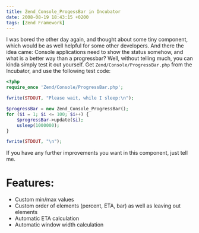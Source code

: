 ```yaml
---
title: Zend_Console_ProgessBar in Incubator
date: 2008-08-19 18:43:15 +0200
tags: [Zend Framework]
---
```


I was bored the other day again, and thought about some tiny component, which would be as well helpful for some other developers. And there the idea came: Console applications need to show the status somehow, and what is a better way than a progressbar? Well, without telling much, you can kinda simply test it out yourself. Get `Zend/Console/ProgressBar.php` from the Incubator, and use the following test code:

```php
<?php
require_once 'Zend/Console/ProgressBar.php';

fwrite(STDOUT, "Please wait, while I sleep:\n");

$progressBar = new Zend_Console_ProgressBar();
for ($i = 1; $i <= 100; $i++) {
    $progressBar->update($i);
    usleep(1000000);
}

fwrite(STDOUT, "\n");
```

If you have any further improvements you want in this component, just tell me.

# Features:
- Custom min/max values
- Custom order of elements (percent, ETA, bar) as well as leaving out elements
- Automatic ETA calculation
- Automatic window width calculation
